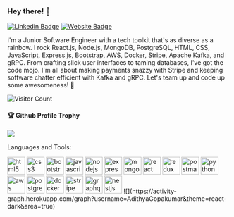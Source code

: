<!-- ### Hi there 👋 -->
<!--
**AdithyaGopakumar/AdithyaGopakumar** is a ✨ _special_ ✨ repository because its `README.md` (this file) appears on your GitHub profile.
Here are some ideas to get you started:
- 🔭 I’m currently working on ...
- 🌱 I’m currently learning ...
- 👯 I’m looking to collaborate on ...
- 🤔 I’m looking for help with ...
- 💬 Ask me about ...
- 📫 How to reach me: ...
- 😄 Pronouns: ...
- ⚡ Fun fact: ...
-->

### Hey there! 👋

<!-- [![YouTube Badge](https://img.shields.io/badge/YouTube-DeveloperFunnel-red)](https://www.youtube.com/developerfunnel) -->
[![Linkedin Badge](https://img.shields.io/badge/-Adithya-blue?style=flat-square&logo=Linkedin&logoColor=white&)](https://www.linkedin.com/in/adithya-gopakumar-058109244/)
[![Website Badge](https://img.shields.io/badge/StackOverflow-Adithya-yellow)](https://stackoverflow.com/users/19641192/adithya-gopakumar)
<!-- [![Website Badge](https://img.shields.io/badge/WebSite-Adithya-green)](#) -->

I'm a Junior Software Engineer with a tech toolkit that's as diverse as a rainbow. I rock React.js, Node.js, MongoDB, PostgreSQL, HTML, CSS, JavaScript, Express.js, Bootstrap, AWS, Docker, Stripe, Apache Kafka, and gRPC. From crafting slick user interfaces to taming databases, I've got the code mojo. I'm all about making payments snazzy with Stripe and keeping software chatter efficient with Kafka and gRPC. Let's team up and code up some awesomeness! 🚀  

![Visitor Count](https://profile-counter.glitch.me/AdithyaGopakumar/count.svg)

<div>
  <h4>🏆 Github Profile Trophy</h4>
  <a href="https://github.com/ryo-ma/github-profile-trophy">
    <img src="https://github-profile-trophy.vercel.app/?username=AdithyaGopakumar&theme=dark_lover"/>
  </a>
</div>



Languages and Tools: 

<img src="https://i.ibb.co/hgPFtPx/html.png" alt="html5" width="40" height="40" />
<img src="https://i.ibb.co/TLBvLF6/css.png" alt="css3" width="40" height="40" />
<img src="https://i.ibb.co/M6GZMJQ/bootstrap.png" alt="bootstrap" width="40" height="40" />
<img src="https://i.ibb.co/vvXmxm6/javascript.png" alt="javascript" width="40" height="40"/>
<img src="https://i.ibb.co/wB6N1Lp/nodejs.png" alt="nodejs" width="40" height="40" />
<img src="https://i.ibb.co/xJ21BVN/express.png" alt="express" width="40" height="40" />
<img src="https://i.ibb.co/J2jXZYR/mongodb.png" alt="mongodb" width="40" height="40" />
<img src="https://i.ibb.co/PGX4vK9/react.png" alt="react" width="40" height="40" />
<img src="https://i.ibb.co/XJxF6Mn/Redux.png" alt="redux" width="40" height="40" />
<img src="https://www.vectorlogo.zone/logos/getpostman/getpostman-icon.svg" alt="postman" width="40" height="40" />
<img src="https://i.ibb.co/Sm89775/Python-logo.png" alt="python" width="40" height="40" />
<img src="https://i.ibb.co/2PRMTZx/Amazon-Web-Services.png" alt="aws" width="40" height="40" />
<img src="https://i.ibb.co/Ns5mLc3/postgresql-vertical-logo-icon.png" alt="postgreSQL" width="40" height="40" />
<img src="https://i.ibb.co/09tfvGQ/docker-logo.webp" alt="docker" width="40" height="40" />
<img src="https://i.ibb.co/g7b0mKC/Stripe.png" alt="stripe" width="40" height="40" />
<img src="https://i.ibb.co/G5q90nM/2048px-Graph-QL-Logo-svg.png" alt="graphql" width="40" height="40" />
<img src="https://i.ibb.co/t38KTrS/nestjs-logo-09342-F76-C0-seeklogo-com.png" alt="nestjs" width="40" height="40" />
<!--<img src="https://i.ibb.co/phWHYJM/Apache-kafka-svg.png" alt="kafka" width="40" height="40" />-->
<!--<img src="https://i.ibb.co/ZX1Dcn7/grpc-icon.png" alt="gRPC" width="40" height="40" />-->
![](https://activity-graph.herokuapp.com/graph?username=AdithyaGopakumar&theme=react-dark&area=true)


